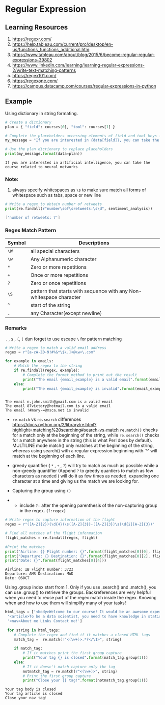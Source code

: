 # Regular Expression

## Learning Resources 
1. https://regexr.com/
2. https://help.tableau.com/current/pro/desktop/en-us/functions_functions_additional.htm
3. https://www.tableau.com/about/blog/2015/6/become-regular-regular-expressions-39802
4. https://www.linkedin.com/learning/learning-regular-expressions-2/write-text-matching-patterns
5. https://regex101.com/
6. https://regexone.com/
7. https://campus.datacamp.com/courses/regular-expressions-in-python


## Example 
Using dictionary in string formating.
```python
# Create a dictionary
plan = { "field": courses[0], "tool": courses[1] }

# Complete the placeholders accessing elements of field and tool keys in the data dictionary
my_message = "If you are interested in {data[field]}, you can take the course related to {data[tool]}"

# Use the plan dictionary to replace placeholders
print(my_message.format(data=plan))
```
```
If you are interested in artificial intelligence, you can take the course related to neural networks
```

### Note: 
1. always specify whitespaces as `\s` to make sure match all forms of whitespace such as tabs, space or new line
```python
# Write a regex to obtain number of retweets
print(re.findall(r"number\sof\sretweets:\s\d", sentiment_analysis))

['number of retweets: 7']
```
### Regex Match Pattern
Symbol | Descriptions
------------ | -------------
`\W`| all special characters
`\w`| Any Alphanumeric character
`*`| 	Zero or more repetitions
`+`|  Once or more repetitions
`?`| Zero or once repetitions
`\S` | pattern that starts with sequence with any Non-whitespace character
`^` | start of the string
`.` | any Character(except newline)

### Remarks
`.` , `$` , `(`, `)` dun forget to use escape `\` for pattern matching


```python
# Write a regex to match a valid email address
regex = r"[a-zA-Z0-9!#%&*\$\.]+@\w+\.com"

for example in emails:
  	# Match the regex to the string
    if re.findall(regex, example):
        # Complete the format method to print out the result
      	print("The email {email_example} is a valid email".format(email_example=example))
    else:
      	print("The email {email_example} is invalid".format(email_example=example))  
```
```
        
The email n.john.smith@gmail.com is a valid email
The email 87victory@hotmail.com is a valid email
The email !#mary-=@msca.net is invalid
```

- `re.match` vs `re.search` differences
https://docs.python.org/2/library/re.html?highlight=matching%20searching#search-vs-match
`re.match()` checks for a match only at the beginning of the string, while `re.search()` checks for a match anywhere in the string (this is what Perl does by default).
 MULTILINE mode match() only matches at the beginning of the string, whereas using search() with a regular expression beginning with '^' will match at the beginning of each line.
 
 - greedy quantifier ( `*` , `+` , `?`) will try to match as much as possible while a non-greedy quantifier (Append `?` to greedy quantiers to match as few characters as needed ) will do it as few times as needed, expanding one character at a time and giving us the match we are looking for.

- Capturing the group using `()`
- - include `?:` after the opening parenthesis of the non-capturing group in the regex. `(?:regex)`
``` python
# Write regex to capture information of the flight
regex = r"([A-Z]{2})(\d{4})\s([A-Z]{3})-([A-Z]{3})\s(\d{2}[A-Z]{3})"

# Find all matches of the flight information
flight_matches = re.findall(regex, flight)
    
#Print the matches
print("Airline: {} Flight number: {}".format(flight_matches[0][0], flight_matches[0][1]))
print("Departure: {} Destination: {}".format(flight_matches[0][2], flight_matches[0][3]))
print("Date: {}".format(flight_matches[0][4]))
```
```
Airline: IB Flight number: 3723
Departure: AMS Destination: MAD
Date: 06OCT
```
Using .group index start from 1. Only if you use .search() and .match(), you can use .group() to retrieve the groups.
Backreferences are very helpful when you need to reuse part of the regex match inside the regex. Knowing when and how to use them will simplify many of your tasks!
```python
html_tags = ['<body>Welcome to our course! It would be an awesome experience</body>',
 '<article>To be a data scientist, you need to have knowledge in statistics and mathematics</article>',
 '<nav>About me Links Contact me!']
 
 for string in html_tags:
    # Complete the regex and find if it matches a closed HTML tags
    match_tag =  re.match(r"<(\w+)>.*?</\1>", string)
 
    if match_tag:
        # If it matches print the first group capture
        print("Your tag {} is closed".format(match_tag.group(1))) 
    else:
        # If it doesn't match capture only the tag 
        notmatch_tag = re.match(r"<(\w+)>", string)
        # Print the first group capture
        print("Close your {} tag!".format(notmatch_tag.group(1)))
 ```
 ```
 Your tag body is closed
Your tag article is closed
Close your nav tag!
      
